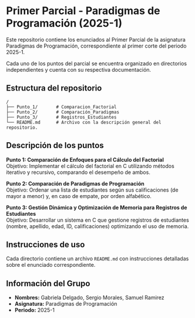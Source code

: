 # Primer Parcial - Paradigmas de Programación (2025-1)

Este repositorio contiene los enunciados al Primer Parcial de la asignatura Paradigmas de Programación, correspondiente al primer corte del periodo 2025-1.

Cada uno de los puntos del parcial se encuentra organizado en directorios independientes y cuenta con su respectiva documentación.

## Estructura del repositorio

~~~
/
├── Punto_1/       # Comparacion_Factorial
├── Punto_2/       # Comparación_Paradigmas
├── Punto_3/       # Registros_Estudiantes
└── README.md      # Archivo con la descripción general del repositorio.
~~~

## Descripción de los puntos

**Punto 1: Comparación de Enfoques para el Cálculo del Factorial**  
Objetivo: Implementar el cálculo del factorial en C utilizando métodos iterativo y recursivo, comparando el desempeño de ambos.

**Punto 2: Comparación de Paradigmas de Programación**  
Objetivo: Ordenar una lista de estudiantes según sus calificaciones (de mayor a menor) y, en caso de empate, por orden alfabético.

**Punto 3: Gestión Dinámica y Optimización de Memoria para Registros de Estudiantes**  
Objetivo: Desarrollar un sistema en C que gestione registros de estudiantes (nombre, apellido, edad, ID, calificaciones) optimizando el uso de memoria.

## Instrucciones de uso

Cada directorio contiene un archivo `README.md` con instrucciones detalladas sobre el enunciado correspondiente.

## Información del Grupo

- **Nombres:** Gabriela Delgado, Sergio Morales, Samuel Ramirez
- **Asignatura:** Paradigmas de Programación  
- **Periodo:** 2025-1
